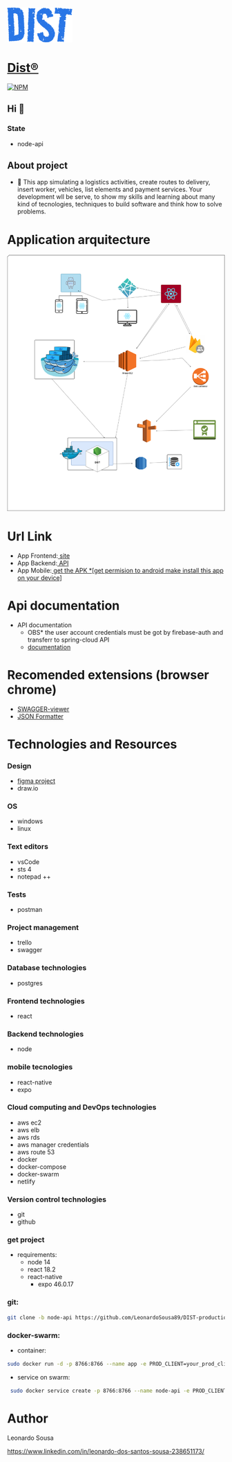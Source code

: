 ![alt text](/assets/DIST.png)
[<h1>Dist&reg;</h1>]()

[![NPM](https://img.shields.io/npm/l/react)](https://github.com/LeonardoSousa89/DIST-project_development/blob/main/LICENSE.LICENSE) 

## Hi 👋
### State
- node-api

## About project
- 🔭 This app simulating a logistics activities, create routes to delivery, insert worker, vehicles,
list elements and payment services.
Your development wll be serve, to show my skills and learning about
many kind of tecnologies, techniques to build software and think how to solve problems.

# Application arquitecture
![alt text](/assets/arquitecture.png)

# Url Link
- App Frontend:[<a href="https://www.distproject.com.br"> site</a>]()
- App Backend:[<a href="https://www.distproject-api.com.br"> API</a>]()
- App Mobile:[<a href="https://drive.google.com/drive/folders/1XpKr7JwtjR6C3-so_2ZYETvIsfRrMeSG?usp=share_link"> get the APK *[get permision to android make install this app on your device]</a>]()

# Api documentation

- API documentation
	- OBS* the user account credentials must be got by firebase-auth and transferr to spring-cloud API
	- [<a href="https://app.swaggerhub.com/apis-docs/Leo.Team89/DIST/2.0#/">documentation</a>]()

# Recomended extensions (browser chrome)

- [<a href="https://chrome.google.com/webstore/detail/swagger-viewer/nfmkaonpdmaglhjjlggfhlndofdldfag">SWAGGER-viewer</a>]()
- [<a href="https://chrome.google.com/webstore/detail/json-formatter/bcjindcccaagfpapjjmafapmmgkkhgoa">JSON Formatter</a>]()

# Technologies and Resources

### Design
- [<a href="https://www.figma.com/file/VHlRlB0IctNxuOElcFC0As/DIST-project?node-id=0%3A1">figma project</a>]()
- draw.io

### OS
- windows
- linux

### Text editors
- vsCode
- sts 4
- notepad ++

### Tests
- postman

### Project management
- trello
- swagger

### Database technologies
- postgres

### Frontend technologies
- react

### Backend technologies
- node
	
### mobile tecnologies
- react-native
- expo

### Cloud computing and DevOps technologies
- aws ec2
- aws elb
- aws rds
- aws manager credentials
- aws route 53
- docker
- docker-compose
- docker-swarm
- netlify

### Version control technologies
- git
- github

### get project
- requirements: 
  - node 14
  - react 18.2
  - react-native
    - expo 46.0.17

### git:

```bash
git clone -b node-api https://github.com/LeonardoSousa89/DIST-production.git

```

### docker-swarm:

- container:

```bash
sudo docker run -d -p 8766:8766 --name app -e PROD_CLIENT=your_prod_client_db -e PROD_HOST=your_prod_host_db -e PROD_DB=your_prod_db -e PROD_USER_DB=your_prod_user_db -e PROD_PASSWORD_DB=your_prod_password_db leozin89/dist-node-api:v1
```

- service on swarm:
```bash
 sudo docker service create -p 8766:8766 --name node-api -e PROD_CLIENT=your_prod_client_db -e PROD_HOST=your_prod_host_db -e PROD_ DB=your_prod_db -e PROD_USER_DB=your_prod_user_db -e PROD_PASSWORD_DB=your_prod_password_db leozin89/dist-node-api:v1
```

# Author

Leonardo Sousa



https://www.linkedin.com/in/leonardo-dos-santos-sousa-238651173/
